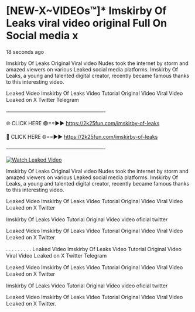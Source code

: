 # [NEW-X~VIDEOs™]* Imskirby Of Leaks viral video original Full On Social media x

18 seconds ago

Imskirby Of Leaks Original Viral video Nudes took the internet by storm and amazed viewers on various Leaked social media platforms. Imskirby Of Leaks, a young and talented digital creator, recently became famous thanks to this interesting video.

L𝚎aked Video Imskirby Of Leaks Video Tutorial Original Video Viral Video L𝚎aked on X Twitter Telegram

———————————————————-

🌐 CLICK HERE 🟢==►► https://2k25fun.com/imskirby-of-leaks

🔴 CLICK HERE 🌐==►► https://2k25fun.com/imskirby-of-leaks

———————————————————-

[![Watch Leaked Video](https://miro.medium.com/v2/resize:fit:828/format:webp/1*cilzJN44JGOrTw9NJCrNHA.gif "Watch Leaked Video")](https://2k25fun.com/imskirby-of-leaks)

Imskirby Of Leaks Original Viral video Nudes took the internet by storm and amazed viewers on various Leaked social media platforms. Imskirby Of Leaks, a young and talented digital creator, recently became famous thanks to this interesting video.

L𝚎aked Video Imskirby Of Leaks Video Tutorial Original Video Viral Video L𝚎aked on X Twitter

Imskirby Of Leaks Video Tutorial Original Video video oficial twitter

L𝚎aked Video Imskirby Of Leaks Video Tutorial Original Video Viral Video L𝚎aked on X Twitter

. . . . . . . . . L𝚎aked Video Imskirby Of Leaks Video Tutorial Original Video Viral Video L𝚎aked on X Twitter Telegram

L𝚎aked Video Imskirby Of Leaks Video Tutorial Original Video Viral Video L𝚎aked on X Twitter

Imskirby Of Leaks Video Tutorial Original Video video oficial twitter

L𝚎aked Video Imskirby Of Leaks Video Tutorial Original Video Viral Video L𝚎aked on X Twitter.